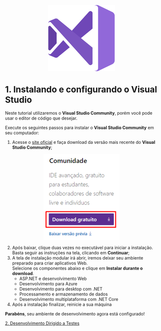 <div align="center">
  <img src="/Images/vs_logo.png" alt="Visual Studio" width="220px" /> 
</div>

# 1. Instalando e configurando o **Visual Studio**

Neste tutorial utilizaremos o **Visual Studio Community**, porém você pode usar o editor de código que desejar. <br/>

Execute os seguintes passos para instalar o **Visual Studio Community** em seu computador:

1. Acesse o [site oficial](https://visualstudio.microsoft.com/pt-br/downloads/) e faça download da versão
mais recente do **Visual Studio Community**;

<div align="center">
  <img src="/images/ambient/step-1.png" alt="Download VS" width="250" /> 
</div>

2. Após baixar, clique duas vezes no executável para iniciar a instalação. Basta seguir as instruções na tela,
clicando em **Continuar**;
3. A tela de instalação modular irá abrir, iremos deixar seu ambiente preparado para criar aplicativos Web. <br/>
Selecione os componentes abaixo e clique em **Instalar durante o download**.
	* ASP.NET e desenvolvimento Web
	* Desenvolvimento para Azure
	* Desenvolvimento para desktop com .NET
	* Processamento e armazenamento de dados
	* Desenvolvimento multiplataforma com .NET Core
4. Após a instalação finalizar, reinicie a sua máquina

**Parabéns**, seu ambiente de desenvolvimento agora está configurado!

[2. Desenvolvimento Dirigido a Testes]()